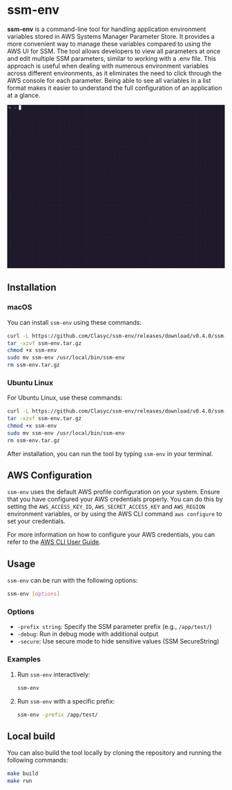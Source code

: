 # ssm-env

**ssm-env** is a command-line tool for handling application environment variables stored in AWS Systems Manager 
Parameter Store. It provides a more convenient way to manage these variables compared to using the AWS UI for SSM. 
The tool allows developers to view all parameters at once and edit multiple SSM parameters, similar to working with
a .env file. This approach is useful when dealing with numerous environment variables across different environments,
as it eliminates the need to click through the AWS console for each parameter. Being able to see all variables in a 
list format makes it easier to understand the full configuration of an application at a glance.

![demo.gif](demo.gif)

## Installation

### macOS

You can install `ssm-env` using these commands:

```bash
curl -L https://github.com/Clasyc/ssm-env/releases/download/v0.4.0/ssm-env-v0.4.0-darwin-amd64.tar.gz -o ssm-env.tar.gz
tar -xzvf ssm-env.tar.gz
chmod +x ssm-env
sudo mv ssm-env /usr/local/bin/ssm-env
rm ssm-env.tar.gz
```

### Ubuntu Linux

For Ubuntu Linux, use these commands:

```bash
curl -L https://github.com/Clasyc/ssm-env/releases/download/v0.4.0/ssm-env-v0.4.0-linux-amd64.tar.gz -o ssm-env.tar.gz
tar -xzvf ssm-env.tar.gz
chmod +x ssm-env
sudo mv ssm-env /usr/local/bin/ssm-env
rm ssm-env.tar.gz
```

After installation, you can run the tool by typing `ssm-env` in your terminal.

## AWS Configuration

`ssm-env` uses the default AWS profile configuration on your system. Ensure that you have configured your AWS 
credentials properly. You can do this by setting the `AWS_ACCESS_KEY_ID`, `AWS_SECRET_ACCESS_KEY` and `AWS_REGION` environment variables, or by using the AWS CLI command `aws configure` to set your credentials.

For more information on how to configure your AWS credentials, you can refer to the [AWS CLI User Guide](https://docs.aws.amazon.com/cli/latest/userguide/cli-configure-files.html).

## Usage

`ssm-env` can be run with the following options:

```bash
ssm-env [options]
```

### Options

- `-prefix string`: Specify the SSM parameter prefix (e.g., `/app/test/`)
- `-debug`: Run in debug mode with additional output
- `-secure`: Use secure mode to hide sensitive values (SSM SecureString)

### Examples

1. Run `ssm-env` interactively:
   ```bash
   ssm-env
   ```

2. Run `ssm-env` with a specific prefix:
   ```bash
   ssm-env -prefix /app/test/
   ```
   
## Local build

You can also build the tool locally by cloning the repository and running the following commands:

```bash
make build
make run
```